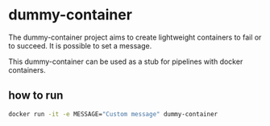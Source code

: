 # dummy-container
The dummy-container project aims to create lightweight containers to fail or to succeed. It is possible to set a message.

This dummy-container can be used as a stub for pipelines with docker containers.

## how to run

```bash
docker run -it -e MESSAGE="Custom message" dummy-container
```
